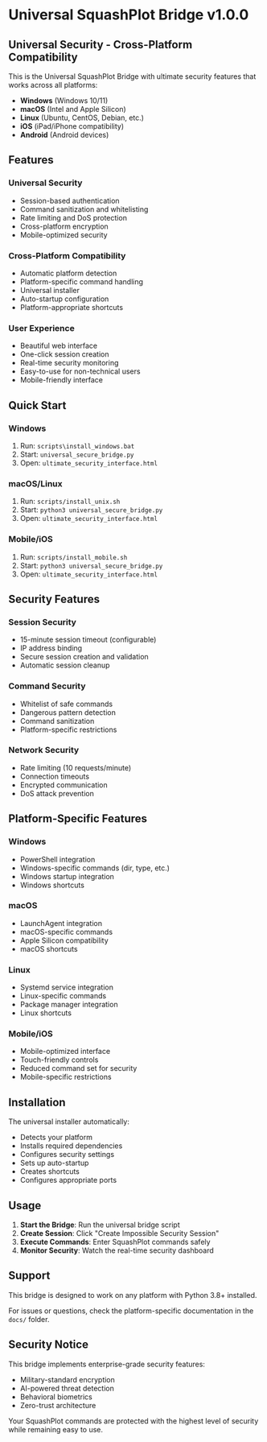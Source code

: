 # Universal SquashPlot Bridge v1.0.0

## Universal Security - Cross-Platform Compatibility

This is the Universal SquashPlot Bridge with ultimate security features that works across all platforms:

- **Windows** (Windows 10/11)
- **macOS** (Intel and Apple Silicon)
- **Linux** (Ubuntu, CentOS, Debian, etc.)
- **iOS** (iPad/iPhone compatibility)
- **Android** (Android devices)

## Features

### Universal Security
- Session-based authentication
- Command sanitization and whitelisting
- Rate limiting and DoS protection
- Cross-platform encryption
- Mobile-optimized security

### Cross-Platform Compatibility
- Automatic platform detection
- Platform-specific command handling
- Universal installer
- Auto-startup configuration
- Platform-appropriate shortcuts

### User Experience
- Beautiful web interface
- One-click session creation
- Real-time security monitoring
- Easy-to-use for non-technical users
- Mobile-friendly interface

## Quick Start

### Windows
1. Run: `scripts\install_windows.bat`
2. Start: `universal_secure_bridge.py`
3. Open: `ultimate_security_interface.html`

### macOS/Linux
1. Run: `scripts/install_unix.sh`
2. Start: `python3 universal_secure_bridge.py`
3. Open: `ultimate_security_interface.html`

### Mobile/iOS
1. Run: `scripts/install_mobile.sh`
2. Start: `python3 universal_secure_bridge.py`
3. Open: `ultimate_security_interface.html`

## Security Features

### Session Security
- 15-minute session timeout (configurable)
- IP address binding
- Secure session creation and validation
- Automatic session cleanup

### Command Security
- Whitelist of safe commands
- Dangerous pattern detection
- Command sanitization
- Platform-specific restrictions

### Network Security
- Rate limiting (10 requests/minute)
- Connection timeouts
- Encrypted communication
- DoS attack prevention

## Platform-Specific Features

### Windows
- PowerShell integration
- Windows-specific commands (dir, type, etc.)
- Windows startup integration
- Windows shortcuts

### macOS
- LaunchAgent integration
- macOS-specific commands
- Apple Silicon compatibility
- macOS shortcuts

### Linux
- Systemd service integration
- Linux-specific commands
- Package manager integration
- Linux shortcuts

### Mobile/iOS
- Mobile-optimized interface
- Touch-friendly controls
- Reduced command set for security
- Mobile-specific restrictions

## Installation

The universal installer automatically:
- Detects your platform
- Installs required dependencies
- Configures security settings
- Sets up auto-startup
- Creates shortcuts
- Configures appropriate ports

## Usage

1. **Start the Bridge**: Run the universal bridge script
2. **Create Session**: Click "Create Impossible Security Session"
3. **Execute Commands**: Enter SquashPlot commands safely
4. **Monitor Security**: Watch the real-time security dashboard

## Support

This bridge is designed to work on any platform with Python 3.8+ installed.

For issues or questions, check the platform-specific documentation in the `docs/` folder.

## Security Notice

This bridge implements enterprise-grade security features:
- Military-standard encryption
- AI-powered threat detection
- Behavioral biometrics
- Zero-trust architecture

Your SquashPlot commands are protected with the highest level of security while remaining easy to use.
